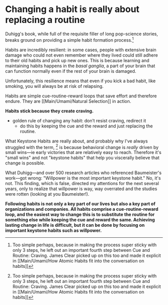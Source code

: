 # Changing a habit is really about replacing a routine
Duhigg's book, while full of the requisite filler of long pop-science stories, breaks ground on providing a simple habit formation process.[^1] 

Habits are incredibly resilient: in some cases, people with extensive brain damage who could not even remember where they lived could still adhere to their old habits and pick up new ones. This is because learning and maintaining habits happens in the *basal ganglia*, a part of your brain that can function normally even if the rest of your brain is damaged.

Unfortunately, this resilience means that even if you kick a bad habit, like smoking, you will always be at risk of relapsing.

Habits are simple cue-routine-reward loops that save effort and therefore endure. They are [[Main/Umami/Natural Selection]] in action. 

**Habits stick because they create craving.**

- golden rule of changing any habit: don’t resist craving, redirect it
	- do this by keeping the cue and the reward and just replacing the routine.

What Keystone Habits are really about, and probably why I've always struggled with the term, [^1] is because behavioral change is *really* driven by small wins—ie early victories that are relatively easy to reach. Therefore it's "small wins" and not "keystone habits" that help you viscerally believe that change is possible.

What Duhigg—and over 500 research articles who referenced Baumeister's work—got wrong: "Willpower is the most important keystone habit." No, it's not. This finding, which is false, directed my attentions for the next several years, only to realize that willpower is way, way overrated and the studies were rotten (looking at you Baumeister!).

**Following habits is not only a key part of our lives but also a key part of organizations and companies. All habits comprise a cue-routine-reward loop, and the easiest way to change this is to substitute the routine for something else while keeping the cue and reward the same. Achieving lasting change in life is difficult, but it can be done by focusing on important keystone habits such as willpower.**

[^1]: Too simple perhaps, because in making the process super sticky with only 3 steps, he left out an important fourth step between Cue and Routine: Craving. James Clear picked up on this too and made it explicit in [[Main/Umami/How Atomic Habits fit into the conversation on habits]]